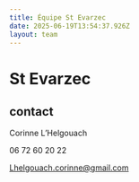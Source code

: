 ```yaml
---
title: Équipe St Evarzec 
date: 2025-06-19T13:54:37.926Z
layout: team
---
```


# St Evarzec 



## contact 

Corinne L’Helgouach

06 72 60 20 22

Lhelgouach.corinne@gmail.com

